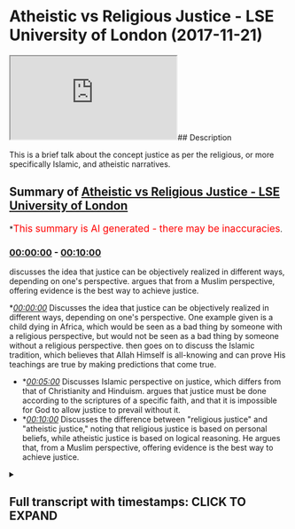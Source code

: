 # Atheistic vs Religious Justice  - LSE University  of London (2017-11-21)

<iframe loading='lazy' src='https://www.youtube.com/embed/8t4G19Wr_mo'></iframe>## Description

This is a brief talk about the concept justice as per the religious, or more specifically Islamic, and atheistic narratives.

## Summary of [Atheistic vs Religious Justice - LSE University of London](https://www.youtube.com/watch?v=8t4G19Wr_mo)


*<span style="color:red; font-size:125%">This summary is AI generated - there may be inaccuracies</span>.

### [00:00:00](https://www.youtube.com/watch?v=8t4G19Wr_mo&t=0) - [00:10:00](https://www.youtube.com/watch?v=8t4G19Wr_mo&t=600)

 discusses the idea that justice can be objectively realized in different ways, depending on one's perspective. argues that from a Muslim perspective, offering evidence is the best way to achieve justice.

**[00:00:00](https://www.youtube.com/watch?v=8t4G19Wr_mo&t=0)* Discusses the idea that justice can be objectively realized in different ways, depending on one's perspective. One example given is a child dying in Africa, which would be seen as a bad thing by someone with a religious perspective, but would not be seen as a bad thing by someone without a religious perspective.  then goes on to discuss the Islamic tradition, which believes that Allah Himself is all-knowing and can prove His teachings are true by making predictions that come true.
* **[00:05:00](https://www.youtube.com/watch?v=8t4G19Wr_mo&t=300)* Discusses Islamic perspective on justice, which differs from that of Christianity and Hinduism. argues that justice must be done according to the scriptures of a specific faith, and that it is impossible for God to allow justice to prevail without it.
* **[00:10:00](https://www.youtube.com/watch?v=8t4G19Wr_mo&t=600)* Discusses the difference between "religious justice" and "atheistic justice," noting that religious justice is based on personal beliefs, while atheistic justice is based on logical reasoning. He argues that, from a Muslim perspective, offering evidence is the best way to achieve justice.

<details><summary><h2>Full transcript with timestamps: CLICK TO EXPAND</h2></summary>

[0:00:02](https://youtu.be/8t4G19Wr_mo?t=2) [Music]  
[0:00:20](https://youtu.be/8t4G19Wr_mo?t=20) see how justice be objectively  
[0:00:26](https://youtu.be/8t4G19Wr_mo?t=26) actualized in that context it cannot be  
[0:00:30](https://youtu.be/8t4G19Wr_mo?t=30) objectively actually I'm gonna give you  
[0:00:32](https://youtu.be/8t4G19Wr_mo?t=32) a crude example of a child dies a small  
[0:00:35](https://youtu.be/8t4G19Wr_mo?t=35) boy dies in Africa or something like  
[0:00:38](https://youtu.be/8t4G19Wr_mo?t=38) this someone whose approval was no other  
[0:00:40](https://youtu.be/8t4G19Wr_mo?t=40) faith clearly this is a bad thing and  
[0:00:44](https://youtu.be/8t4G19Wr_mo?t=44) then expected where it's not good but  
[0:00:47](https://youtu.be/8t4G19Wr_mo?t=47) where has justice been actualized you  
[0:00:50](https://youtu.be/8t4G19Wr_mo?t=50) know there are people that live to give  
[0:00:51](https://youtu.be/8t4G19Wr_mo?t=51) you 40 50 60 this young boy has died  
[0:00:55](https://youtu.be/8t4G19Wr_mo?t=55) where has justice been actualized and  
[0:00:58](https://youtu.be/8t4G19Wr_mo?t=58) has not been actualized because really  
[0:01:01](https://youtu.be/8t4G19Wr_mo?t=61) the physical realm around us as always  
[0:01:05](https://youtu.be/8t4G19Wr_mo?t=65) sees over again so from that perspective  
[0:01:08](https://youtu.be/8t4G19Wr_mo?t=68) it ends at that the boy dies you have to  
[0:01:12](https://youtu.be/8t4G19Wr_mo?t=72) do this actually a rearrangement of  
[0:01:13](https://youtu.be/8t4G19Wr_mo?t=73) atoms if you look at on naturalism it  
[0:01:16](https://youtu.be/8t4G19Wr_mo?t=76) has no spiritual objective value that's  
[0:01:20](https://youtu.be/8t4G19Wr_mo?t=80) why you'll find you could say religion  
[0:01:22](https://youtu.be/8t4G19Wr_mo?t=82) fills in the gap for justice any kind of  
[0:01:25](https://youtu.be/8t4G19Wr_mo?t=85) religion I'm not saying a certain  
[0:01:26](https://youtu.be/8t4G19Wr_mo?t=86) civility what happened  
[0:01:28](https://youtu.be/8t4G19Wr_mo?t=88) religious faiths tradition attempts to  
[0:01:30](https://youtu.be/8t4G19Wr_mo?t=90) come with a meta-narrative which fills  
[0:01:34](https://youtu.be/8t4G19Wr_mo?t=94) in the gaps for these problems so  
[0:01:36](https://youtu.be/8t4G19Wr_mo?t=96) Christianity obviously in the Sun  
[0:01:38](https://youtu.be/8t4G19Wr_mo?t=98) Judaism Islam but let's look Judaism  
[0:01:41](https://youtu.be/8t4G19Wr_mo?t=101) have concepts of the afterlife of the  
[0:01:43](https://youtu.be/8t4G19Wr_mo?t=103) afterlife wrecking their judgment why  
[0:01:47](https://youtu.be/8t4G19Wr_mo?t=107) because it's necessary for a site  
[0:01:48](https://youtu.be/8t4G19Wr_mo?t=108) perspective what happens in this world  
[0:01:52](https://youtu.be/8t4G19Wr_mo?t=112) is inextricably connected with what  
[0:01:56](https://youtu.be/8t4G19Wr_mo?t=116) happens and here are the same thing with  
[0:01:57](https://youtu.be/8t4G19Wr_mo?t=117) Rosetta there was a deaf gentleman we  
[0:02:00](https://youtu.be/8t4G19Wr_mo?t=120) believe  
[0:02:00](https://youtu.be/8t4G19Wr_mo?t=120) of judgment the day of judgement is an  
[0:02:03](https://youtu.be/8t4G19Wr_mo?t=123) incredibly important concept and inside  
[0:02:06](https://youtu.be/8t4G19Wr_mo?t=126) Trisha why because that boy that has  
[0:02:09](https://youtu.be/8t4G19Wr_mo?t=129) died a very young age when that boy dies  
[0:02:15](https://youtu.be/8t4G19Wr_mo?t=135) is it the end of the story that no for  
[0:02:17](https://youtu.be/8t4G19Wr_mo?t=137) the Muslim absolutely Christian it's not  
[0:02:19](https://youtu.be/8t4G19Wr_mo?t=139) the end of the story even for the second  
[0:02:22](https://youtu.be/8t4G19Wr_mo?t=142) dinner because the what did the  
[0:02:23](https://youtu.be/8t4G19Wr_mo?t=143) reincarnated into snakes would be in  
[0:02:25](https://youtu.be/8t4G19Wr_mo?t=145) Lion human whatever could be yeah but  
[0:02:33](https://youtu.be/8t4G19Wr_mo?t=153) you know or it could be the facts from  
[0:02:35](https://youtu.be/8t4G19Wr_mo?t=155) our perspective Christian perspective  
[0:02:37](https://youtu.be/8t4G19Wr_mo?t=157) that he goes to him or from the sea  
[0:02:39](https://youtu.be/8t4G19Wr_mo?t=159) perspective that he is meshed back into  
[0:02:43](https://youtu.be/8t4G19Wr_mo?t=163) garden becomes part but a new Jewish  
[0:02:45](https://youtu.be/8t4G19Wr_mo?t=165) perspective that he's once again in the  
[0:02:48](https://youtu.be/8t4G19Wr_mo?t=168) company of God in a way which constant  
[0:02:51](https://youtu.be/8t4G19Wr_mo?t=171) dependent per se in Judaism maybe but  
[0:02:57](https://youtu.be/8t4G19Wr_mo?t=177) yeah so everyone has some kind of  
[0:02:59](https://youtu.be/8t4G19Wr_mo?t=179) solution or we go back to our prophet on  
[0:03:02](https://youtu.be/8t4G19Wr_mo?t=182) issue how do you prove your concepts how  
[0:03:06](https://youtu.be/8t4G19Wr_mo?t=186) do you know that what you're saying is  
[0:03:07](https://youtu.be/8t4G19Wr_mo?t=187) true that's why there's an important  
[0:03:11](https://youtu.be/8t4G19Wr_mo?t=191) thing which the Islamic tradition comes  
[0:03:15](https://youtu.be/8t4G19Wr_mo?t=195) with which I would say is one says  
[0:03:18](https://youtu.be/8t4G19Wr_mo?t=198) including me but it's something which is  
[0:03:23](https://youtu.be/8t4G19Wr_mo?t=203) because a specific to the son to issue  
[0:03:27](https://youtu.be/8t4G19Wr_mo?t=207) point one and we believe that God  
[0:03:31](https://youtu.be/8t4G19Wr_mo?t=211) Himself is all just of course but that  
[0:03:35](https://youtu.be/8t4G19Wr_mo?t=215) his commandments of his scripture of the  
[0:03:39](https://youtu.be/8t4G19Wr_mo?t=219) line person that it can be shown to be  
[0:03:43](https://youtu.be/8t4G19Wr_mo?t=223) true because all human beings have an  
[0:03:46](https://youtu.be/8t4G19Wr_mo?t=226) urge a craving for some kind of rational  
[0:03:49](https://youtu.be/8t4G19Wr_mo?t=229) evidence base so we have six thousand  
[0:03:54](https://youtu.be/8t4G19Wr_mo?t=234) two hundred  
[0:03:54](https://youtu.be/8t4G19Wr_mo?t=234) 6ix which are translated verses and area  
[0:04:00](https://youtu.be/8t4G19Wr_mo?t=240) in arabic with what it is is it's really  
[0:04:03](https://youtu.be/8t4G19Wr_mo?t=243) evidence in other words the Islamic  
[0:04:08](https://youtu.be/8t4G19Wr_mo?t=248) tradition doesn't say just believe it  
[0:04:10](https://youtu.be/8t4G19Wr_mo?t=250) doesn't say that it says first of all be  
[0:04:13](https://youtu.be/8t4G19Wr_mo?t=253) exposed to the evidences of Islam okay  
[0:04:18](https://youtu.be/8t4G19Wr_mo?t=258) understand the theories understand and  
[0:04:20](https://youtu.be/8t4G19Wr_mo?t=260) if you are convinced then the problems  
[0:04:26](https://youtu.be/8t4G19Wr_mo?t=266) of justice a problems of evil all of  
[0:04:28](https://youtu.be/8t4G19Wr_mo?t=268) those will be results so from our  
[0:04:30](https://youtu.be/8t4G19Wr_mo?t=270) perspective is not the fact that we just  
[0:04:31](https://youtu.be/8t4G19Wr_mo?t=271) wanted to a Muslim family is wrong  
[0:04:34](https://youtu.be/8t4G19Wr_mo?t=274) perspective and that we just follow our  
[0:04:37](https://youtu.be/8t4G19Wr_mo?t=277) forefathers follow know what we are  
[0:04:40](https://youtu.be/8t4G19Wr_mo?t=280) provided with lack perspective is  
[0:04:42](https://youtu.be/8t4G19Wr_mo?t=282) endless  
[0:04:42](https://youtu.be/8t4G19Wr_mo?t=282) what kind of engine is different kinds  
[0:04:45](https://youtu.be/8t4G19Wr_mo?t=285) of evidence so on challenges human  
[0:04:49](https://youtu.be/8t4G19Wr_mo?t=289) beings to find contradictions in from  
[0:04:51](https://youtu.be/8t4G19Wr_mo?t=291) sample the Quran itself has an  
[0:04:54](https://youtu.be/8t4G19Wr_mo?t=294) inevitability to challenge so try to do  
[0:04:56](https://youtu.be/8t4G19Wr_mo?t=296) something like it  
[0:04:57](https://youtu.be/8t4G19Wr_mo?t=297) the karai it makes predictions of the  
[0:05:01](https://youtu.be/8t4G19Wr_mo?t=301) future which couldn't have been known  
[0:05:02](https://youtu.be/8t4G19Wr_mo?t=302) because obviously Greece could not have  
[0:05:05](https://youtu.be/8t4G19Wr_mo?t=305) known something of the future the Quran  
[0:05:08](https://youtu.be/8t4G19Wr_mo?t=308) is from endoscope the outreach language  
[0:05:13](https://youtu.be/8t4G19Wr_mo?t=313) or the usage of advertisement at that  
[0:05:14](https://youtu.be/8t4G19Wr_mo?t=314) time I've not perspective it was  
[0:05:16](https://youtu.be/8t4G19Wr_mo?t=316) something which couldn't have been  
[0:05:18](https://youtu.be/8t4G19Wr_mo?t=318) realized the Prophet Muhammad SAW  
[0:05:19](https://youtu.be/8t4G19Wr_mo?t=319) someone's character itself is seen as an  
[0:05:22](https://youtu.be/8t4G19Wr_mo?t=322) exemplar heritage the knowledge of  
[0:05:24](https://youtu.be/8t4G19Wr_mo?t=324) Islamic narrative itself makes perfect  
[0:05:26](https://youtu.be/8t4G19Wr_mo?t=326) sense from our perspective the idea of  
[0:05:29](https://youtu.be/8t4G19Wr_mo?t=329) one of the resistance or my fusing when  
[0:05:32](https://youtu.be/8t4G19Wr_mo?t=332) digital being has been exposed  
[0:05:35](https://youtu.be/8t4G19Wr_mo?t=335) well one diva B is exposed to the  
[0:05:38](https://youtu.be/8t4G19Wr_mo?t=338) evidences now they have a histological  
[0:05:40](https://youtu.be/8t4G19Wr_mo?t=340) base this hunk is such a light weight  
[0:05:44](https://youtu.be/8t4G19Wr_mo?t=344) can have an epistemological base you  
[0:05:45](https://youtu.be/8t4G19Wr_mo?t=345) have reason to believe when you have  
[0:05:47](https://youtu.be/8t4G19Wr_mo?t=347) reason to believe the concepts make  
[0:05:49](https://youtu.be/8t4G19Wr_mo?t=349) sense we have reason to understand the  
[0:05:51](https://youtu.be/8t4G19Wr_mo?t=351) judgment actually the day of judgement  
[0:05:53](https://youtu.be/8t4G19Wr_mo?t=353) helmet makes actually a true place Texas  
[0:05:55](https://youtu.be/8t4G19Wr_mo?t=355) hell is actually two persons from that  
[0:05:58](https://youtu.be/8t4G19Wr_mo?t=358) angle  
[0:05:58](https://youtu.be/8t4G19Wr_mo?t=358) we have resolution to the movie  
[0:06:00](https://youtu.be/8t4G19Wr_mo?t=360) that I go  
[0:06:02](https://youtu.be/8t4G19Wr_mo?t=362) human beings have a sad to be fair I  
[0:06:05](https://youtu.be/8t4G19Wr_mo?t=365) think Christians would say something  
[0:06:06](https://youtu.be/8t4G19Wr_mo?t=366) similar maybe not with the same kind of  
[0:06:09](https://youtu.be/8t4G19Wr_mo?t=369) argumentation what really this is when  
[0:06:11](https://youtu.be/8t4G19Wr_mo?t=371) we stand so from an Islamic perspective  
[0:06:13](https://youtu.be/8t4G19Wr_mo?t=373) the first point will say is that it  
[0:06:17](https://youtu.be/8t4G19Wr_mo?t=377) slams a religion whereby you have one  
[0:06:20](https://youtu.be/8t4G19Wr_mo?t=380) God that one God is the one greater the  
[0:06:23](https://youtu.be/8t4G19Wr_mo?t=383) universe who sustains you must maintain  
[0:06:25](https://youtu.be/8t4G19Wr_mo?t=385) it and he doesn't allow justice to  
[0:06:27](https://youtu.be/8t4G19Wr_mo?t=387) prepare it's impossible it's impossible  
[0:06:29](https://youtu.be/8t4G19Wr_mo?t=389) for God to allow justice to prevail  
[0:06:32](https://youtu.be/8t4G19Wr_mo?t=392) sorry evils for justice  
[0:06:37](https://youtu.be/8t4G19Wr_mo?t=397) oh great  
[0:06:43](https://youtu.be/8t4G19Wr_mo?t=403) DCP is in babysit alright so you see  
[0:06:48](https://youtu.be/8t4G19Wr_mo?t=408) what I mean  
[0:06:49](https://youtu.be/8t4G19Wr_mo?t=409) so it's impossible for justice not to  
[0:06:52](https://youtu.be/8t4G19Wr_mo?t=412) prevail with God a new picture and this  
[0:06:55](https://youtu.be/8t4G19Wr_mo?t=415) one God that sent more prophets and all  
[0:06:57](https://youtu.be/8t4G19Wr_mo?t=417) of the prophets came with the same exact  
[0:06:59](https://youtu.be/8t4G19Wr_mo?t=419) message which is to believe in one God  
[0:07:00](https://youtu.be/8t4G19Wr_mo?t=420) and to worship in that one and then to  
[0:07:04](https://youtu.be/8t4G19Wr_mo?t=424) come and do things which amount to  
[0:07:05](https://youtu.be/8t4G19Wr_mo?t=425) justice that's why in Orion  
[0:07:07](https://youtu.be/8t4G19Wr_mo?t=427) we have verses which specify how we  
[0:07:10](https://youtu.be/8t4G19Wr_mo?t=430) should be just to other people I feel  
[0:07:12](https://youtu.be/8t4G19Wr_mo?t=432) some sort of demand that chapter 5 the  
[0:07:14](https://youtu.be/8t4G19Wr_mo?t=434) Quran verse a well most part I had a  
[0:07:16](https://youtu.be/8t4G19Wr_mo?t=436) book that says yeah that you're a  
[0:07:20](https://youtu.be/8t4G19Wr_mo?t=440) dentist  
[0:07:21](https://youtu.be/8t4G19Wr_mo?t=441) he says o you who believe yeah be Hunico  
[0:07:26](https://youtu.be/8t4G19Wr_mo?t=446) I mean be upright injustice witnessing  
[0:07:30](https://youtu.be/8t4G19Wr_mo?t=450) true witnessing basically and a portion  
[0:07:34](https://youtu.be/8t4G19Wr_mo?t=454) of the right kind of apportioning the  
[0:07:37](https://youtu.be/8t4G19Wr_mo?t=457) rights of use of my faces well I had to  
[0:07:41](https://youtu.be/8t4G19Wr_mo?t=461) remember coach and I have a common so  
[0:07:46](https://youtu.be/8t4G19Wr_mo?t=466) don't let the enmity of those people any  
[0:07:50](https://youtu.be/8t4G19Wr_mo?t=470) person whoever it is people that don't  
[0:07:53](https://youtu.be/8t4G19Wr_mo?t=473) want you to to be a problem just to stop  
[0:07:56](https://youtu.be/8t4G19Wr_mo?t=476) you from being justice and be just and  
[0:07:58](https://youtu.be/8t4G19Wr_mo?t=478) that's closer to being pilot highest row  
[0:08:00](https://youtu.be/8t4G19Wr_mo?t=480) and another person certain research  
[0:08:03](https://youtu.be/8t4G19Wr_mo?t=483) chapter for the Quran says cool new  
[0:08:05](https://youtu.be/8t4G19Wr_mo?t=485) column in every Christian  
[0:08:06](https://youtu.be/8t4G19Wr_mo?t=486) well I have physical know where they are  
[0:08:09](https://youtu.be/8t4G19Wr_mo?t=489) not coming just bejust  
[0:08:11](https://youtu.be/8t4G19Wr_mo?t=491) okay easier than this against yourself  
[0:08:15](https://youtu.be/8t4G19Wr_mo?t=495) were against your parents and justice  
[0:08:18](https://youtu.be/8t4G19Wr_mo?t=498) for us from an Islamic perspective  
[0:08:19](https://youtu.be/8t4G19Wr_mo?t=499) despite what the media might it takes me  
[0:08:21](https://youtu.be/8t4G19Wr_mo?t=501) people really is something which is  
[0:08:24](https://youtu.be/8t4G19Wr_mo?t=504) blind it could be to Muslims to  
[0:08:25](https://youtu.be/8t4G19Wr_mo?t=505) homeowners that's why I go to my success  
[0:08:28](https://youtu.be/8t4G19Wr_mo?t=508) in the same chocolate chapter five the  
[0:08:29](https://youtu.be/8t4G19Wr_mo?t=509) right way that or faculty will I said if  
[0:08:35](https://youtu.be/8t4G19Wr_mo?t=515) you judge between them I and Christian  
[0:08:37](https://youtu.be/8t4G19Wr_mo?t=517) and the Jews or other disbelievers then  
[0:08:40](https://youtu.be/8t4G19Wr_mo?t=520) judge with fairness and justice right  
[0:08:44](https://youtu.be/8t4G19Wr_mo?t=524) and very oft repeated of us in the lobby  
[0:08:46](https://youtu.be/8t4G19Wr_mo?t=526) people notice appeal that certainly God  
[0:08:48](https://youtu.be/8t4G19Wr_mo?t=528) likes those who have just so but what is  
[0:08:51](https://youtu.be/8t4G19Wr_mo?t=531) justice attention just as generally  
[0:08:54](https://youtu.be/8t4G19Wr_mo?t=534) speaking is the Islamic version of  
[0:08:56](https://youtu.be/8t4G19Wr_mo?t=536) justice just like justice to the  
[0:08:57](https://youtu.be/8t4G19Wr_mo?t=537) Christian perspective we just will be  
[0:08:59](https://youtu.be/8t4G19Wr_mo?t=539) just as good as description justice  
[0:09:01](https://youtu.be/8t4G19Wr_mo?t=541) according to Hinduism will be just  
[0:09:03](https://youtu.be/8t4G19Wr_mo?t=543) justice according to the biography  
[0:09:36](https://youtu.be/8t4G19Wr_mo?t=576) anyways the point is just as usually  
[0:09:40](https://youtu.be/8t4G19Wr_mo?t=580) I'll say with generalizes is defined by  
[0:09:44](https://youtu.be/8t4G19Wr_mo?t=584) the scriptures of the specific faith  
[0:09:45](https://youtu.be/8t4G19Wr_mo?t=585) that means justice  
[0:09:48](https://youtu.be/8t4G19Wr_mo?t=588) so obviously justice for us is justice  
[0:09:50](https://youtu.be/8t4G19Wr_mo?t=590) put into chronic ninety justice it's  
[0:09:54](https://youtu.be/8t4G19Wr_mo?t=594) just Jesus  
[0:10:21](https://youtu.be/8t4G19Wr_mo?t=621) and that's rabbit misrata  
[0:10:24](https://youtu.be/8t4G19Wr_mo?t=624) and let's say that the reality is that  
[0:10:27](https://youtu.be/8t4G19Wr_mo?t=627) usually so what trying to establish  
[0:10:29](https://youtu.be/8t4G19Wr_mo?t=629) trust and foremost is an epistemological  
[0:10:30](https://youtu.be/8t4G19Wr_mo?t=630) base if we believe that we can attain  
[0:10:34](https://youtu.be/8t4G19Wr_mo?t=634) them in that Mister logical base then  
[0:10:36](https://youtu.be/8t4G19Wr_mo?t=636) justice or concepts of justice make  
[0:10:38](https://youtu.be/8t4G19Wr_mo?t=638) sense so from our perspective as Muslims  
[0:10:39](https://youtu.be/8t4G19Wr_mo?t=639) we try to offer evidence it's fully  
[0:10:41](https://youtu.be/8t4G19Wr_mo?t=641) under freeways and then just this or our  
[0:10:43](https://youtu.be/8t4G19Wr_mo?t=643) concepts of Justice will be more than  
[0:10:45](https://youtu.be/8t4G19Wr_mo?t=645) subjective  
[0:10:49](https://youtu.be/8t4G19Wr_mo?t=649) [Applause]  
</details>
